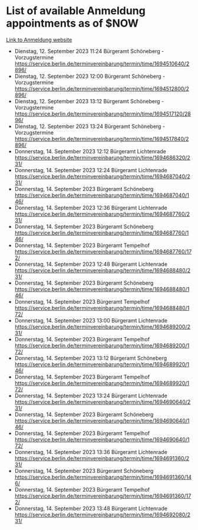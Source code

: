 # List of available Anmeldung appointments as of $NOW
[Link to Anmeldung website](https://service.berlin.de/terminvereinbarung/termin/tag.php?termin=1&anliegen[]=120686&dienstleisterlist=122210,122217,327316,122219,327312,122227,327314,122231,327346,122243,327348,122254,122252,329742,122260,329745,122262,329748,122271,327278,122273,327274,122277,327276,330436,122280,327294,122282,327290,122284,327292,122291,327270,122285,327266,122286,327264,122296,327268,150230,329760,122297,327286,122294,327284,122312,329763,122314,329775,122304,327330,122311,327334,122309,327332,317869,122281,327352,122279,329772,122283,122276,327324,122274,327326,122267,329766,122246,327318,122251,327320,122257,327322,122208,327298,122226,327300&herkunft=http%3A%2F%2Fservice.berlin.de%2Fdienstleistung%2F120686%2F)
- Dienstag, 12. September 2023 11:24 Bürgeramt Schöneberg - Vorzugstermine https://service.berlin.de/terminvereinbarung/termin/time/1694510640/2896/
- Dienstag, 12. September 2023 12:00 Bürgeramt Schöneberg - Vorzugstermine https://service.berlin.de/terminvereinbarung/termin/time/1694512800/2896/
- Dienstag, 12. September 2023 13:12 Bürgeramt Schöneberg - Vorzugstermine https://service.berlin.de/terminvereinbarung/termin/time/1694517120/2896/
- Dienstag, 12. September 2023 13:24 Bürgeramt Schöneberg - Vorzugstermine https://service.berlin.de/terminvereinbarung/termin/time/1694517840/2896/
- Donnerstag, 14. September 2023 12:12 Bürgeramt Lichtenrade https://service.berlin.de/terminvereinbarung/termin/time/1694686320/231/
- Donnerstag, 14. September 2023 12:24 Bürgeramt Lichtenrade https://service.berlin.de/terminvereinbarung/termin/time/1694687040/231/
- Donnerstag, 14. September 2023  Bürgeramt Schöneberg https://service.berlin.de/terminvereinbarung/termin/time/1694687040/146/
- Donnerstag, 14. September 2023 12:36 Bürgeramt Lichtenrade https://service.berlin.de/terminvereinbarung/termin/time/1694687760/231/
- Donnerstag, 14. September 2023  Bürgeramt Schöneberg https://service.berlin.de/terminvereinbarung/termin/time/1694687760/146/
- Donnerstag, 14. September 2023  Bürgeramt Tempelhof https://service.berlin.de/terminvereinbarung/termin/time/1694687760/172/
- Donnerstag, 14. September 2023 12:48 Bürgeramt Lichtenrade https://service.berlin.de/terminvereinbarung/termin/time/1694688480/231/
- Donnerstag, 14. September 2023  Bürgeramt Schöneberg https://service.berlin.de/terminvereinbarung/termin/time/1694688480/146/
- Donnerstag, 14. September 2023  Bürgeramt Tempelhof https://service.berlin.de/terminvereinbarung/termin/time/1694688480/172/
- Donnerstag, 14. September 2023 13:00 Bürgeramt Lichtenrade https://service.berlin.de/terminvereinbarung/termin/time/1694689200/231/
- Donnerstag, 14. September 2023  Bürgeramt Tempelhof https://service.berlin.de/terminvereinbarung/termin/time/1694689200/172/
- Donnerstag, 14. September 2023 13:12 Bürgeramt Schöneberg https://service.berlin.de/terminvereinbarung/termin/time/1694689920/146/
- Donnerstag, 14. September 2023  Bürgeramt Tempelhof https://service.berlin.de/terminvereinbarung/termin/time/1694689920/172/
- Donnerstag, 14. September 2023 13:24 Bürgeramt Lichtenrade https://service.berlin.de/terminvereinbarung/termin/time/1694690640/231/
- Donnerstag, 14. September 2023  Bürgeramt Schöneberg https://service.berlin.de/terminvereinbarung/termin/time/1694690640/146/
- Donnerstag, 14. September 2023  Bürgeramt Tempelhof https://service.berlin.de/terminvereinbarung/termin/time/1694690640/172/
- Donnerstag, 14. September 2023 13:36 Bürgeramt Lichtenrade https://service.berlin.de/terminvereinbarung/termin/time/1694691360/231/
- Donnerstag, 14. September 2023  Bürgeramt Schöneberg https://service.berlin.de/terminvereinbarung/termin/time/1694691360/146/
- Donnerstag, 14. September 2023  Bürgeramt Tempelhof https://service.berlin.de/terminvereinbarung/termin/time/1694691360/172/
- Donnerstag, 14. September 2023 13:48 Bürgeramt Lichtenrade https://service.berlin.de/terminvereinbarung/termin/time/1694692080/231/
